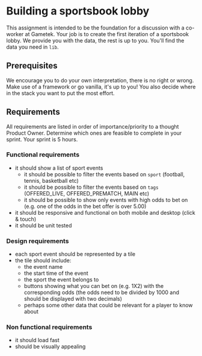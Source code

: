 # Building a sportsbook lobby
This assignment is intended to be the foundation for a discussion with a co-worker at Gametek.
Your job is to create the first iteration of a sportsbook lobby. We provide you with the data, the rest is up to you.
You'll find the data you need in `lib`.

## Prerequisites
We encourage you to do your own interpretation, there is no right or wrong. Make use of a framework or go vanilla, it's up to you!
You also decide where in the stack you want to put the most effort.

## Requirements
All requirements are listed in order of importance/priority to a thought Product Owner.
Determine which ones are feasible to complete in your sprint. Your sprint is 5 hours.

### Functional requirements
* it should show a list of sport events
   * it should be possible to filter the events based on `sport` (football, tennis, basketball etc)
   * it should be possible to filter the events based on `tags` (OFFERED_LIVE, OFFERED_PREMATCH, MAIN etc)
   * it should be possible to show only events with high odds to bet on (e.g. one of the odds in the bet offer is over 5.00)
* it should be responsive and functional on both mobile and desktop (click & touch)
* it should be unit tested

### Design requirements
* each sport event should be represented by a tile
* the tile should include:
    * the event name
    * the start time of the event
    * the sport the event belongs to
    * buttons showing what you can bet on (e.g. 1X2) with the corresponding odds (the odds need to be divided by 1000 and should be displayed with two decimals)
    * perhaps some other data that could be relevant for a player to know about

### Non functional requirements
* it should load fast
* should be visually appealing
